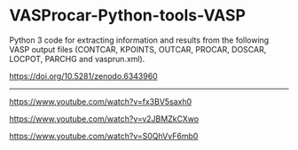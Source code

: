 # VASProcar-Python-tools-VASP
Python 3 code for extracting information and results from the following VASP output files (CONTCAR, KPOINTS, OUTCAR, PROCAR, DOSCAR, LOCPOT, PARCHG and vasprun.xml).

https://doi.org/10.5281/zenodo.6343960

------------------------------------------------------------------------

https://www.youtube.com/watch?v=fx3BV5saxh0

https://www.youtube.com/watch?v=v2JBMZkCXwo

https://www.youtube.com/watch?v=S0QhVvF6mb0
